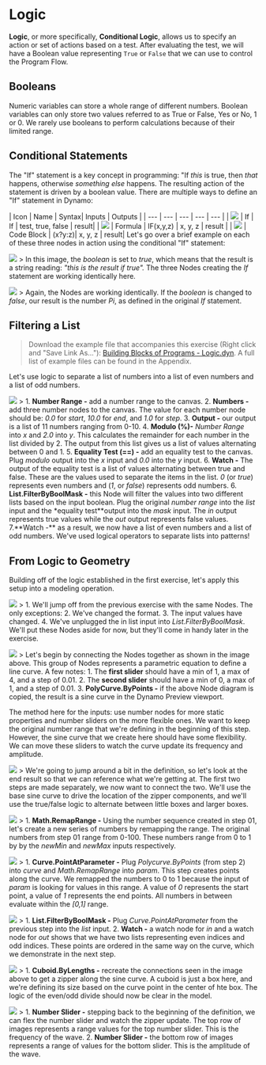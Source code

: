 Logic
=====

**Logic**, or more specifically, **Conditional Logic**, allows us to specify an action or set of actions based on a test. After evaluating the test, we will have a Boolean value representing `True` or `False` that we can use to control the Program Flow.

Booleans
--------

Numeric variables can store a whole range of different numbers. Boolean variables can only store two values referred to as True or False, Yes or No, 1 or 0. We rarely use booleans to perform calculations because of their limited range.

Conditional Statements
----------------------

The "If" statement is a key concept in programming: "If *this* is true, then *that* happens, otherwise *something else* happens. The resulting action of the statement is driven by a boolean value. There are multiple ways to define an "If" statement in Dynamo:

| Icon | Name | Syntax| Inputs | Outputs | | --- | --- | --- | --- | --- | | ![](../images/icons/DSCoreNodesUI-Logic-If-Large.png) | If | If | test, true, false | result| | ![](../images/icons/DSCoreNodesUI-Formula-Large.png) | Formula | IF(x,y,z) | x, y, z | result | | ![](../images/icons/Dynamo-Nodes-CodeBlockNodeModel-Large.png) | Code Block | (x?y:z)| x, y, z | result| Let's go over a brief example on each of these three nodes in action using the conditional "If" statement:

![](images/4-3/IFs.png) &gt; In this image, the *boolean* is set to *true*, which means that the result is a string reading: *"this is the result if true".* The three Nodes creating the *If* statement are working identically here.

![](images/4-3/IFs2.png) &gt; Again, the Nodes are working identically. If the *boolean* is changed to *false*, our result is the number *Pi*, as defined in the original *If* statement.

Filtering a List
----------------

> Download the example file that accompanies this exercise (Right click and "Save Link As..."): [Building Blocks of Programs - Logic.dyn](datasets/4-3/Building%20Blocks%20of%20Programs%20-%20Logic.dyn). A full list of example files can be found in the Appendix.

Let's use logic to separate a list of numbers into a list of even numbers and a list of odd numbers.

![](images/4-3/01.png) &gt; 1. **Number Range -** add a number range to the canvas. 2. **Numbers -** add three number nodes to the canvas. The value for each number node should be: *0.0* for *start*, *10.0* for *end*, and *1.0* for *step*. 3. **Output -** our output is a list of 11 numbers ranging from 0-10. 4. **Modulo (%)-** *Number Range* into *x* and *2.0* into *y*. This calculates the remainder for each number in the list divided by 2. The output from this list gives us a list of values alternating between 0 and 1. 5. **Equality Test (==) -** add an equality test to the canvas. Plug *modulo* output into the *x* input and *0.0* into the *y* input. 6. **Watch -** The output of the equality test is a list of values alternating between true and false. These are the values used to separate the items in the list. *0* (or *true*) represents even numbers and (*1*, or *false*) represents odd numbers. 6. **List.FilterByBoolMask -** this Node will filter the values into two different lists based on the input boolean. Plug the original *number range* into the *list* input and the \*equality test**output into the *mask* input. The *in* output represents true values while the *out* output represents false values. 7.**Watch -\*\* as a result, we now have a list of even numbers and a list of odd numbers. We've used logical operators to separate lists into patterns!

From Logic to Geometry
----------------------

Building off of the logic established in the first exercise, let's apply this setup into a modeling operation.

![](images/4-3/02.png) &gt; 1. We'll jump off from the previous exercise with the same Nodes. The only exceptions: 2. We've changed the format. 3. The input values have changed. 4. We've unplugged the in list input into *List.FilterByBoolMask*. We'll put these Nodes aside for now, but they'll come in handy later in the exercise.

![](images/4-3/03.png) &gt; Let's begin by connecting the Nodes together as shown in the image above. This group of Nodes represents a parametric equation to define a line curve. A few notes: 1. The **first slider** should have a min of 1, a max of 4, and a step of 0.01. 2. The **second slider** should have a min of 0, a max of 1, and a step of 0.01. 3. **PolyCurve.ByPoints -** if the above Node diagram is copied, the result is a sine curve in the Dynamo Preview viewport.

The method here for the inputs: use number nodes for more static properties and number sliders on the more flexible ones. We want to keep the original number range that we're defining in the beginning of this step. However, the sine curve that we create here should have some flexibility. We can move these sliders to watch the curve update its frequency and amplitude.

![](images/4-3/04.png) &gt; We're going to jump around a bit in the definition, so let's look at the end result so that we can reference what we're getting at. The first two steps are made separately, we now want to connect the two. We'll use the base sine curve to drive the location of the zipper components, and we'll use the true/false logic to alternate between little boxes and larger boxes.

![](images/4-3/05.png) &gt; 1. **Math.RemapRange -** Using the number sequence created in step 01, let's create a new series of numbers by remapping the range. The original numbers from step 01 range from 0-100. These numbers range from 0 to 1 by by the *newMin* and *newMax* inputs respectively.

![](images/4-3/06.png) &gt; 1. **Curve.PointAtParameter -** Plug *Polycurve.ByPoints* (from step 2) into *curve* and *Math.RemapRange* into *param*. This step creates points along the curve. We remapped the numbers to 0 to 1 because the input of *param* is looking for values in this range. A value of *0* represents the start point, a value of *1* represents the end points. All numbers in between evaluate within the *\[0,1\]* range.

![](images/4-3/07.png) &gt; 1. **List.FilterByBoolMask -** Plug *Curve.PointAtParameter* from the previous step into the *list* input. 2. **Watch -** a watch node for *in* and a watch node for *out* shows that we have two lists representing even indices and odd indices. These points are ordered in the same way on the curve, which we demonstrate in the next step.

![](images/4-3/08.png) &gt; 1. **Cuboid.ByLengths -** recreate the connections seen in the image above to get a zipper along the sine curve. A cuboid is just a box here, and we're defining its size based on the curve point in the center of hte box. The logic of the even/odd divide should now be clear in the model.

![](images/4-3/matrix.png) &gt; 1. **Number Slider -** stepping back to the beginning of the definition, we can flex the number slider and watch the zipper update. The top row of images represents a range values for the top number slider. This is the frequency of the wave. 2. **Number Slider -** the bottom row of images represents a range of values for the bottom slider. This is the amplitude of the wave.
